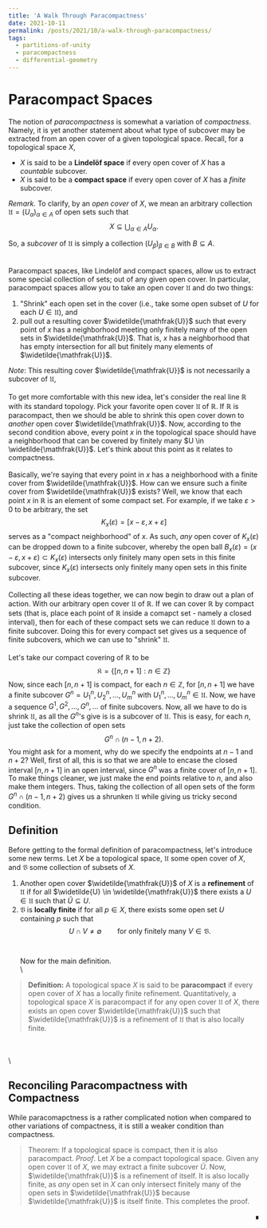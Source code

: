 ```yaml
---
title: 'A Walk Through Paracompactness'
date: 2021-10-11
permalink: /posts/2021/10/a-walk-through-paracompactness/
tags:
  - partitions-of-unity
  - paracompactness
  - differential-geometry
---
```


Paracompact Spaces
==================
The notion of *paracompactness* is somewhat a variation of *compactness*. Namely, it is yet another statement about what type of subcover may be extracted from an open cover of a given topological space. Recall, for a topological space $X$,

- $X$ is said to be a **Lindelöf space** if every open cover of $X$ has a *countable* subcover.
- $X$ is said to be a **compact space** if every open cover of $X$ has a *finite* subcover.

*Remark.* To clarify, by an *open cover* of $X$, we mean an arbitrary collection $\mathfrak{U} = (U_\alpha)_{\alpha \in A}$ of open sets such that 
$$X \subseteq \bigcup_{\alpha \in A} U_\alpha.$$

So, a *subcover* of $\mathfrak{U}$ is simply a collection $(U_\beta)_{\beta \in B}$ with $B \subseteq A$. 
\
\
\
Paracompact spaces, like Lindelöf and compact spaces, allow us to extract some special collection of sets; out of any given open cover. In particular, paracompact spaces allow you to take an open cover $\mathfrak{U}$ and do two things:
1. "Shrink" each open set in the cover (i.e., take some open subset of $U$ for each $U \in \mathfrak{U}$), and
2. pull out a resulting cover $\widetilde{\mathfrak{U}}$ such that every point of $x$ has a neighborhood meeting only finitely many of the open sets in $\widetilde{\mathfrak{U}}$. That is, $x$ has a neighborhood that has empty intersection for all but finitely many elements of $\widetilde{\mathfrak{U}}$. 

*Note*: This resulting cover $\widetilde{\mathfrak{U}}$ is not necessarily a subcover of $\mathfrak{U}$,
\
\
To get more comfortable with this new idea, let's consider the real line $\mathbb{R}$ with its standard topology. Pick your favorite open cover $\mathfrak{U}$ of $\mathbb{R}$. If $\mathbb{R}$ is paracompact, then we should be able to shrink this open cover down to *another* open cover $\widetilde{\mathfrak{U}}$. Now, according to the second condition above, every point $x$ in the topological space should have a neighborhood that can be covered by finitely many $U \in \widetilde{\mathfrak{U}}$. Let's think about this point as it relates to compactness. 
\
\
Basically, we're saying that every point in $x$ has a neighborhood with a finite cover from $\widetilde{\mathfrak{U}}$. How can we ensure such a finite cover from $\widetilde{\mathfrak{U}}$ exists? Well, we know that each point $x$ in $\mathbb{R}$ is an element of some compact set. For example, if we take $\varepsilon > 0$ to be arbitrary, the set
$$K_x(\varepsilon)=[x - \varepsilon, x + \varepsilon]$$
serves as a "compact neighborhood" of $x$. As such, *any* open cover of $K_x(\varepsilon)$ can be dropped down to a finite subcover, whereby the open ball $B_x(\varepsilon) = (x - \varepsilon, x + \varepsilon) \subset K_x(\varepsilon)$ intersects only finitely many open sets in this finite subcover, since $K_x(\varepsilon)$ intersects only finitely many open sets in this finite subcover. 
\
\
Collecting all these ideas together, we can now begin to draw out a plan of action. With our arbitrary open cover $\mathfrak{U}$ of $\mathbb{R}$. If we can cover $\mathbb{R}$ by compact sets (that is, place each point of $\mathbb{R}$ inside a comapct set - namely a closed interval), then for each of these compact sets we can reduce $\mathfrak{U}$ down to a finite subcover. Doing this for every compact set gives us a sequence of finite subcovers, which we can use to "shrink" $\mathfrak{U}$. 
\
\
Let's take our compact covering of $\mathbb{R}$ to be
$$\mathfrak{K} = \lbrace [n, n + 1] : n \in \mathbb{Z} \rbrace$$
Now, since each $[n, n + 1]$ is compact, for each $n \in \mathbb{Z}$, for $[n, n + 1]$ we have a finite subcover $G^n = U_1^n, U_2^n, \dots, U_m^n$ with $U_1^n, \dots, U_m^n \in \mathfrak{U}$. Now, we have a sequence $G^1, G^2, \dots, G^n, \dots$ of finite subcovers. Now, all we have to do is shrink $\mathfrak{U}$, as all the $G^n$'s give is is a subcover of $\mathfrak{U}$. This is easy, for each $n$, just take the collection of open sets
$$G^n \cap (n - 1, n + 2).$$
You might ask for a moment, why do we specify the endpoints at $n - 1$ and $n + 2$? Well, first of all, this is so that we are able to encase the closed interval $[n, n + 1]$ in an open interval, since $G^n$ was a finite cover of $[n, n + 1]$. To make things cleaner, we just make the end points relative to $n$, and also make them integers. Thus, taking the collection of all open sets of the form $G^n \cap (n - 1, n + 2)$ gives us a shrunken $\mathfrak{U}$ while giving us tricky second condition. 
## Definition
Before getting to the formal definition of paracompactness, let's introduce some new terms. Let $X$ be a topological space, $\mathfrak{U}$ some open cover of $X$, and $\mathfrak{V}$ some collection of subsets of $X$.
1. Another open cover $\widetilde{\mathfrak{U}}$ of $X$ is a **refinement** of $\mathfrak{U}$ if for all $\widetilde{U} \in \widetilde{\mathfrak{U}}$ there exists a $U \in \mathfrak{U}$ such that $\widetilde{U} \subseteq U$. 
2. $\mathfrak{V}$ is **locally finite** if for all $p \in X$, there exists some open set $U$ containing $p$ such that $$U \cap V \neq \emptyset \qquad \text{for only finitely many } V \in \mathfrak{V}.$$
\
\
Now for the main definition.
\
\
> **Definition:** A topological space $X$ is said to be **paracompact** if every open cover of $X$ has a locally finite refinement.
Quantitatively, a topological space $X$ is paracompact if for any open cover $\mathfrak{U}$ of $X$, there exists an open cover $\widetilde{\mathfrak{U}}$ such that $\widetilde{\mathfrak{U}}$ is a refinement of $\mathfrak{U}$ that is also locally finite.

\
\
\
## Reconciling Paracompactness with Compactness
While paracomapctness is a rather complicated notion when compared to other variations of compactness, it is still a weaker condition than compactness.

> Theorem: If a topological space is compact, then it is also paracompact.
*Proof*. Let $X$ be a compact topological space. Given any open cover $\mathfrak{U}$ of $X$, we may extract a finite subcover $\widetilde{U}$. Now, $\widetilde{\mathfrak{U}}$ is a refinement of itself. It is also locally finite, as *any* open set in $X$ can only intersect finitely many of the open sets in $\widetilde{\mathfrak{U}}$ because $\widetilde{\mathfrak{U}}$ is itself finite. This completes the proof.

<p align=right>
∎
</p>
